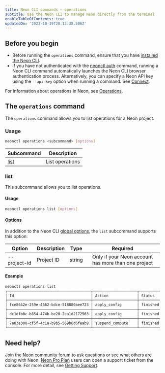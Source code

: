 ```yaml
---
title: Neon CLI commands — operations
subtitle: Use the Neon CLI to manage Neon directly from the terminal
enableTableOfContents: true
updatedOn: '2023-10-19T20:13:38.506Z'
---
```


## Before you begin

- Before running the `operations` command, ensure that you have [installed the Neon CLI](/docs/reference/neon-cli#install-the-neon-cli).
- If you have not authenticated with the [neonctl auth](/docs/reference/cli-auth) command, running a Neon CLI command automatically launches the Neon CLI browser authentication process. Alternatively, you can specify a Neon API key using the `--api-key` option when running a command. See [Connect](/docs/reference/neon-cli#connect).

For information about operations in Neon, see [Operations](/docs/manage/operations).

## The `operations` command

The `operations` command allows you to list operations for a Neon project.

### Usage

```bash
neonctl operations <subcommand> [options]
```

| Subcommand  | Description      |
|---------|------------------|
| [list](#list)    | List operations    |

### list

This subcommand allows you to list operations.

#### Usage

```bash
neonctl operations list [options]
```

#### Options

In addition to the Neon CLI [global options](/docs/reference/neon-cli#global-options), the `list` subcommand supports this option:

| Option       | Description | Type   | Required  |
| ------------ | ----------- | ------ | :------: |
| --project-id | Project ID  | string |  Only if your Neon account has more than one project |

#### Example

```bash
neonctl operations list 
┌──────────────────────────────────────┬────────────────────┬──────────┬──────────────────────┐
│ Id                                   │ Action             │ Status   │ Created At           │
├──────────────────────────────────────┼────────────────────┼──────────┼──────────────────────┤
│ fce8642e-259e-4662-bdce-518880aee723 │ apply_config       │ finished │ 2023-06-20T00:45:19Z │
├──────────────────────────────────────┼────────────────────┼──────────┼──────────────────────┤
│ dc1dfb0c-b854-474b-be20-2ea1d2172563 │ apply_config       │ finished │ 2023-06-20T00:43:17Z │
├──────────────────────────────────────┼────────────────────┼──────────┼──────────────────────┤
│ 7a83e300-cf5f-4c1a-b9b5-569b6d6feab9 │ suspend_compute    │ finished │ 2023-06-19T23:50:56Z │
└──────────────────────────────────────┴────────────────────┴──────────┴──────────────────────┘
```

## Need help?

Join the [Neon community forum](https://community.neon.tech/) to ask questions or see what others are doing with Neon. [Neon Pro Plan](/docs/introduction/pro-plan) users can open a support ticket from the console. For more detail, see [Getting Support](/docs/introduction/support).
